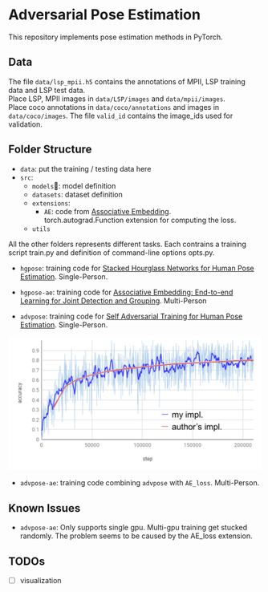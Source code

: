 # Adversarial Pose Estimation
This repository implements pose estimation methods in PyTorch.

## Data
The file `data/lsp_mpii.h5` contains the annotations of MPII, LSP training data and LSP test data.  
Place LSP, MPII images in `data/LSP/images` and `data/mpii/images`.  
Place coco annotations in `data/coco/annotations` and images in `data/coco/images`. The file `valid_id` contains the image_ids used for validation.

## Folder Structure
- `data`: put the training / testing data here
- `src`:
    - `models`: model definition
    - `datasets`: dataset definition
    - `extensions`:
        - `AE`: code from [Associative Embedding](https://github.com/umich-vl/pose-ae-train).  
        torch.autograd.Function extension for computing the loss.
    - `utils`  

All the other folders represents different tasks. Each contrains a training script train.py and definition of command-line options opts.py.
- `hgpose`: training code for [Stacked Hourglass Networks for Human Pose Estimation](https://arxiv.org/abs/1603.06937). Single-Person.

- `hgpose-ae`: training code for [Associative Embedding: End-to-end Learning for Joint Detection and Grouping](https://arxiv.org/abs/1611.05424). Multi-Person

- `advpose`: training code for [Self Adversarial Training for Human Pose Estimation](https://arxiv.org/abs/1707.02439). Single-Person.

<img src="imgs/advpose_training_acc.png" width="550">

- `advpose-ae`: training code combining `advpose` with `AE_loss`. Multi-Person.

## Known Issues
- `advpose-ae`: Only supports single gpu. Multi-gpu training get stucked randomly. The problem seems to be caused by the AE_loss extension. 

## TODOs
- [ ] visualization
